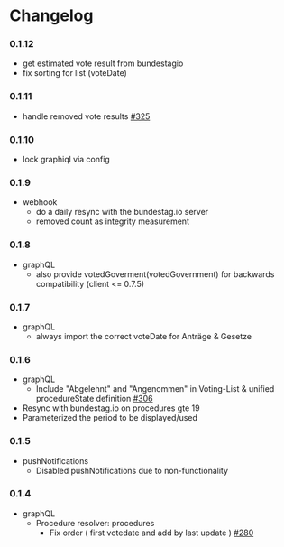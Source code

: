 # Changelog

### 0.1.12

* get estimated vote result from bundestagio
* fix sorting for list (voteDate)

### 0.1.11

* handle removed vote results [#325](https://github.com/demokratie-live/democracy-client/issues/325)

### 0.1.10

* lock graphiql via config

### 0.1.9

* webhook
  * do a daily resync with the bundestag.io server
  * removed count as integrity measurement

### 0.1.8

* graphQL
  * also provide votedGoverment(votedGovernment) for backwards compatibility (client <= 0.7.5)

### 0.1.7

* graphQL
  * always import the correct voteDate for Anträge & Gesetze

### 0.1.6

* graphQL
  * Include "Abgelehnt" and "Angenommen" in Voting-List & unified procedureState definition [#306](https://github.com/demokratie-live/democracy-client/issues/306)
* Resync with bundestag.io on procedures gte 19
* Parameterized the period to be displayed/used

### 0.1.5

* pushNotifications
  * Disabled pushNotifications due to non-functionality

### 0.1.4

* graphQL
  * Procedure resolver: procedures
    * Fix order ( first votedate and add by last update ) [#280](https://github.com/demokratie-live/democracy-client/issues/280)
